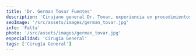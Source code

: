```yaml
---
title: 'Dr. German Tovar Fuentes'
description: 'Cirujano general Dr. Tovar, experiencia en procedimientos quirúrgicos en nuestra clínica de intervencionismo y corta estancia.'
seoImage: '/src/assets/images/german_tovar.jpg'
info: 'Falta'
photo: '/src/assets/images/german_tovar.jpg'
especialidad: 'Cirugía General'
tags: ['Cirugía General']
---
```

